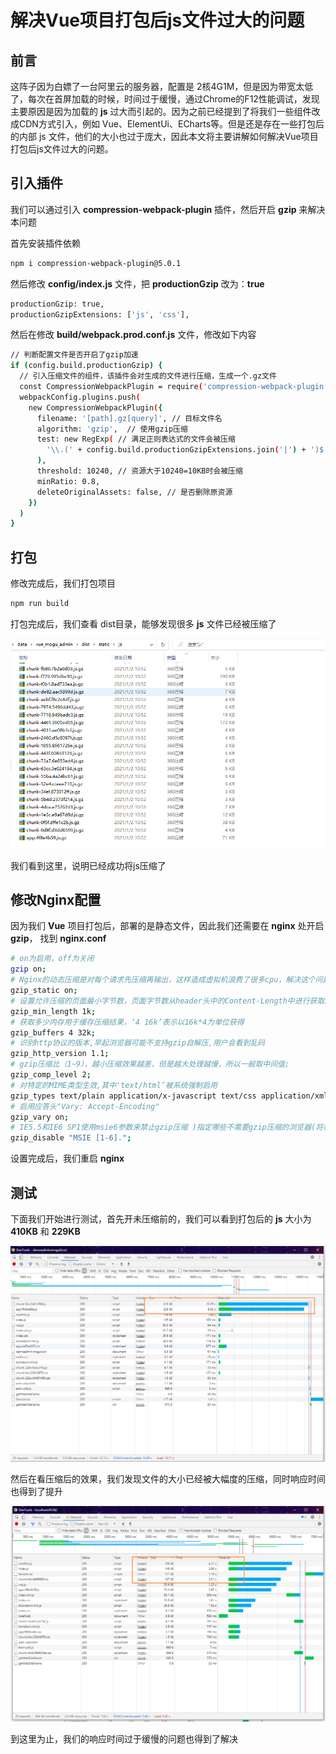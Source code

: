 # 解决Vue项目打包后js文件过大的问题

## 前言

这阵子因为白嫖了一台阿里云的服务器，配置是 2核4G1M，但是因为带宽太低了，每次在首屏加载的时候，时间过于缓慢，通过Chrome的F12性能调试，发现主要原因是因为加载的 **js** 过大而引起的。因为之前已经提到了将我们一些组件改成CDN方式引入，例如 Vue、ElementUi、ECharts等。但是还是存在一些打包后的内部 js 文件，他们的大小也过于庞大，因此本文将主要讲解如何解决Vue项目打包后js文件过大的问题。

## 引入插件

我们可以通过引入 **compression-webpack-plugin** 插件，然后开启 **gzip** 来解决本问题

首先安装插件依赖

```bash
npm i compression-webpack-plugin@5.0.1
```

然后修改  **config/index.js** 文件，把 **productionGzip** 改为：**true**

```bash
productionGzip: true,
productionGzipExtensions: ['js', 'css'],
```

然后在修改 **build/webpack.prod.conf.js** 文件，修改如下内容

```bash
// 判断配置文件是否开启了gzip加速
if (config.build.productionGzip) {
  // 引入压缩文件的组件，该插件会对生成的文件进行压缩，生成一个.gz文件
  const CompressionWebpackPlugin = require('compression-webpack-plugin')
  webpackConfig.plugins.push(
    new CompressionWebpackPlugin({
      filename: '[path].gz[query]', // 目标文件名
      algorithm: 'gzip',  // 使用gzip压缩
      test: new RegExp( // 满足正则表达式的文件会被压缩
        '\\.(' + config.build.productionGzipExtensions.join('|') + ')$'
      ),
      threshold: 10240, // 资源大于10240=10KB时会被压缩
      minRatio: 0.8,
      deleteOriginalAssets: false, // 是否删除原资源
    })
  )
}
```

## 打包

修改完成后，我们打包项目

```bash
npm run build
```

打包完成后，我们查看 dist目录，能够发现很多 **js** 文件已经被压缩了

![image-20210102112105715](images/image-20210102112105715.png)

我们看到这里，说明已经成功将js压缩了

## 修改Nginx配置

因为我们 **Vue** 项目打包后，部署的是静态文件，因此我们还需要在 **nginx** 处开启 **gzip**， 找到 **nginx.conf**

```bash
# on为启用，off为关闭
gzip on;
# Nginx的动态压缩是对每个请求先压缩再输出，这样造成虚拟机浪费了很多cpu，解决这个问题可以利用nginx模块Gzip Precompression，这个模块的作用是对于需要压缩的文件，直接读取已经压缩好的文件(文件名为加.gz)，而不是动态压缩，对于不支持gzip的请求则读取原文件
gzip_static on;
# 设置允许压缩的页面最小字节数，页面字节数从header头中的Content-Length中进行获取。默认值是0，不管页面多大都压缩。建议设置成大于1k的字节数，小于1k可能会越压越大。
gzip_min_length 1k;
# 获取多少内存用于缓存压缩结果，‘4 16k’表示以16k*4为单位获得
gzip_buffers 4 32k;
# 识别http协议的版本,早起浏览器可能不支持gzip自解压,用户会看到乱码
gzip_http_version 1.1;
# gzip压缩比（1~9），越小压缩效果越差，但是越大处理越慢，所以一般取中间值;
gzip_comp_level 2;
# 对特定的MIME类型生效,其中'text/html’被系统强制启用
gzip_types text/plain application/x-javascript text/css application/xml;
# 启用应答头"Vary: Accept-Encoding"
gzip_vary on;
# IE5.5和IE6 SP1使用msie6参数来禁止gzip压缩 )指定哪些不需要gzip压缩的浏览器(将和User-Agents进行匹配),依赖于PCRE库
gzip_disable "MSIE [1-6].";
```

设置完成后，我们重启 **nginx**

## 测试

下面我们开始进行测试，首先开未压缩前的，我们可以看到打包后的 **js** 大小为 **410KB** 和 **229KB**

![image-20210102112805832](images/image-20210102112805832.png)

然后在看压缩后的效果，我们发现文件的大小已经被大幅度的压缩，同时响应时间也得到了提升

![image-20210102113120340](images/image-20210102113120340.png)

到这里为止，我们的响应时间过于缓慢的问题也得到了解决
